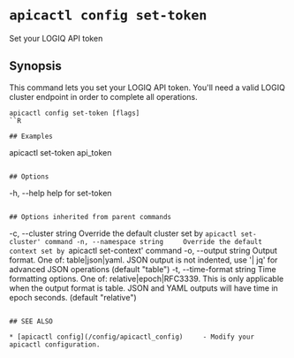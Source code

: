 # `apicactl config set-token`

Set your LOGIQ API token

## Synopsis


This command lets you set your LOGIQ API token. You'll need a valid LOGIQ cluster endpoint in order to complete all operations. 
		

```
apicactl config set-token [flags]
``R

## Examples

```
apicactl set-token api_token
```

## Options

```
  -h, --help   help for set-token
```

## Options inherited from parent commands

```
  -c, --cluster string       Override the default cluster set by `apicactl set-cluster' command
  -n, --namespace string     Override the default context set by `apicactl set-context' command
  -o, --output string        Output format. One of: table|json|yaml. 
                             JSON output is not indented, use '| jq' for advanced JSON operations (default "table")
  -t, --time-format string   Time formatting options. One of: relative|epoch|RFC3339. 
                             This is only applicable when the output format is table. JSON and YAML outputs will have time in epoch seconds. (default "relative")
```

## SEE ALSO

* [apicactl config](/config/apicactl_config)	 - Modify your apicactl configuration.

